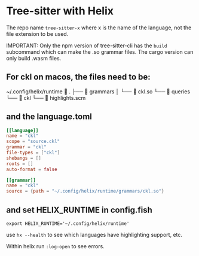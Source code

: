# Tree-sitter with Helix

The repo name `tree-sitter-x` where x is the name of the language, not the file extension to be used.

IMPORTANT: Only the npm version of tree-sitter-cli has the `build` subcommand which can make the .so grammar files.  The cargo version can only build .wasm files.

## For ckl on macos, the files need to be:
~/.config/helix/runtime
 .
├──  grammars
│  └──  ckl.so
└──  queries
   └──  ckl
      └──  highlights.scm

## and the language.toml
```toml
[[language]]
name = "ckl"
scope = "source.ckl"
grammar = "ckl"
file-types = ["ckl"]
shebangs = []
roots = []
auto-format = false

[[grammar]]
name = "ckl"
source = {path = "~/.config/helix/runtime/grammars/ckl.so"}
```

## and set HELIX_RUNTIME in config.fish
```fish
export HELIX_RUNTIME='~/.config/helix/runtime'
```

use `hx --health` to see which languages have highlighting support, etc.

Within helix run `:log-open` to see errors.



